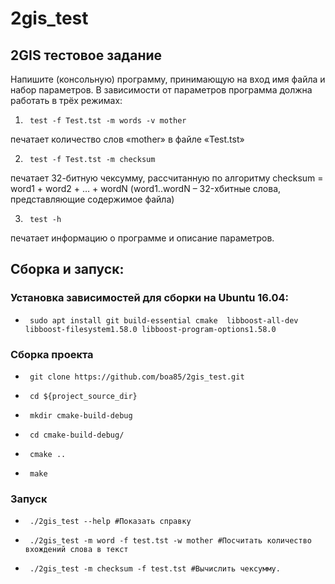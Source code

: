 # 2gis_test

## 2GIS тестовое задание

Напишите (консольную) программу, принимающую на вход  имя файла и набор параметров. 
В зависимости от параметров программа должна работать в трёх режимах:

1)      test -f Test.tst -m words -v mother

печатает количество слов «mother» в файле «Test.tst»

2)      test -f Test.tst -m checksum

печатает 32-битную чексумму, рассчитанную по алгоритму 
checksum = word1 + word2 + … + wordN (word1..wordN – 32-хбитные слова, представляющие содержимое файла)

3)      test -h

печатает информацию о программе и описание параметров.

## Сборка и запуск:
### Установка зависимостей для сборки на Ubuntu 16.04:
*      sudo apt install git build-essential cmake  libboost-all-dev libboost-filesystem1.58.0 libboost-program-options1.58.0
### Сборка проекта

*      git clone https://github.com/boa85/2gis_test.git
*      cd ${project_source_dir}
*      mkdir cmake-build-debug
*      cd cmake-build-debug/
*      cmake ..
*      make

###  Запуск
*      ./2gis_test --help #Показать справку
*      ./2gis_test -m word -f test.tst -w mother #Посчитать количество вхождений слова в текст
*      ./2gis_test -m checksum -f test.tst #Вычислить чексумму.
